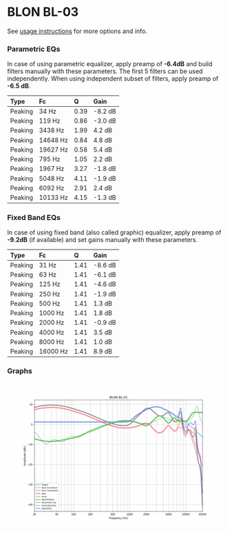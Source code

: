 # BLON BL-03
See [usage instructions](https://github.com/jaakkopasanen/AutoEq#usage) for more options and info.

### Parametric EQs
In case of using parametric equalizer, apply preamp of **-6.4dB** and build filters manually
with these parameters. The first 5 filters can be used independently.
When using independent subset of filters, apply preamp of **-6.5 dB**.

| Type    | Fc       |    Q | Gain    |
|:--------|:---------|:-----|:--------|
| Peaking | 34 Hz    | 0.39 | -8.2 dB |
| Peaking | 119 Hz   | 0.86 | -3.0 dB |
| Peaking | 3438 Hz  | 1.99 | 4.2 dB  |
| Peaking | 14648 Hz | 0.84 | 4.8 dB  |
| Peaking | 19627 Hz | 0.58 | 5.4 dB  |
| Peaking | 795 Hz   | 1.05 | 2.2 dB  |
| Peaking | 1967 Hz  | 3.27 | -1.8 dB |
| Peaking | 5048 Hz  | 4.11 | -1.9 dB |
| Peaking | 6092 Hz  | 2.91 | 2.4 dB  |
| Peaking | 10133 Hz | 4.15 | -1.3 dB |

### Fixed Band EQs
In case of using fixed band (also called graphic) equalizer, apply preamp of **-9.2dB**
(if available) and set gains manually with these parameters.

| Type    | Fc       |    Q | Gain    |
|:--------|:---------|:-----|:--------|
| Peaking | 31 Hz    | 1.41 | -8.6 dB |
| Peaking | 63 Hz    | 1.41 | -6.1 dB |
| Peaking | 125 Hz   | 1.41 | -4.6 dB |
| Peaking | 250 Hz   | 1.41 | -1.9 dB |
| Peaking | 500 Hz   | 1.41 | 1.3 dB  |
| Peaking | 1000 Hz  | 1.41 | 1.8 dB  |
| Peaking | 2000 Hz  | 1.41 | -0.9 dB |
| Peaking | 4000 Hz  | 1.41 | 3.5 dB  |
| Peaking | 8000 Hz  | 1.41 | 1.0 dB  |
| Peaking | 16000 Hz | 1.41 | 8.9 dB  |

### Graphs
![](./BLON%20BL-03.png)